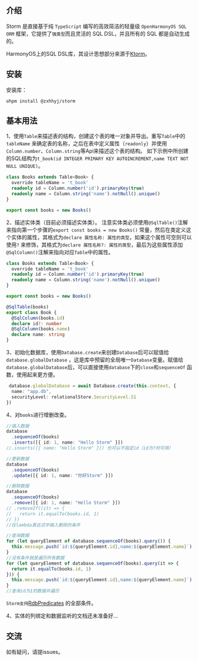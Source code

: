 ## 介绍

Storm 是直接基于纯 `TypeScript` 编写的高效简洁的轻量级 `OpenHarmonyOS SQL ORM` 框架，它提供了`强类型`而且灵活的 SQL
DSL，并且所有的 SQL 都是自动生成的。

HarmonyOS上的SQL DSL库，其设计思想部分来源于[Ktorm](https://www.ktorm.org/zh-cn/)。

## 安装

安装库：

```text
ohpm install @zxhhyj/storm
```

## 基本用法

1、使用`Table`来描述表的结构，创建这个表的唯一对象并导出。重写`Table`中的`tableName`
来确定表的名称，之后在表中定义属性（`readonly`）并使用`Column.number`、`Column.string`等Api来描述这个表的结构。
如下示例中所创建的SQL结构为`t_book(id INTEGER PRIMARY KEY AUTOINCREMENT,name TEXT NOT NULL UNIQUE)`。

```typescript
class Books extends Table<Book> {
  override tableName = 't_book'
  readonly id = Column.number('id').primaryKey(true)
  readonly name = Column.string('name').notNull().unique()
}

export const books = new Books()
```

2、描述实体类（目前必须描述实体类）。
注意实体类必须使用`@SqlTable()`注解来指向第一个步骤的`export const books = new Books()`
常量，然后在类定义这个实体的属性，其格式为`declare 属性名称: 属性的类型`，如果这个属性可空则可以使用`?`
来修饰，其格式为`declare 属性名称?: 属性的类型`，最后为这些属性添加`@SqlColumn()`注解来指向对应`Table`中的属性。

```typescript
class Books extends Table<Book> {
  override tableName = 't_book'
  readonly id = Column.number('id').primaryKey(true)
  readonly name = Column.string('name').notNull().unique()
}

export const books = new Books()

@SqlTable(books)
export class Book {
  @SqlColumn(books.id)
  declare id?: number
  @SqlColumn(books.name)
  declare name: string
}
```

3、初始化数据库，使用`Database.create`来创建`Database`后可以赋值给`database.globalDatabase`
，这是库中预留的全局唯一`Database`变量。赋值给`database.globalDatabase`后，可以直接使用`database`下的`close`和`sequenceOf`
函数，使用起来更方便。

```typescript
 database.globalDatabase = await Database.create(this.context, {
  name: "app.db",
  securityLevel: relationalStore.SecurityLevel.S1
})
```

4、对`books`进行增删改查。

```typescript
//插入数据
database
  .sequenceOf(books)
  .inserts([{ id: 1, name: "Hello Storm" }])
//.inserts([{ name: "Hello Storm" }]) 也可以不指定id（id为?时可用）
```

```typescript
//更新数据
database
  .sequenceOf(books)
  .update([{ id: 1, name: "你好Storm" }])
```

```typescript
//删除数据
database
  .sequenceOf(books)
  .remove([{ id: 1, name: "Hello Storm" }])
// .removeIf((it) => {
//   return it.equalTo(books.id, 1)
// })
//在lambda表达式中输入删除的条件
```

```typescript
//查询数据
for (let queryElement of database.sequenceOf(books).query()) {
  this.message.push(`id:${queryElement.id},name:${queryElement.name}`)
}
//没有条件就是遍历所有数据
for (let queryElement of database.sequenceOf(books).query(it => {
  return it.equalTo(books.id, 1)
})) {
  this.message.push(`id:${queryElement.id},name:${queryElement.name}`)
}
//查询id为1的数据并遍历
```

`Storm支持`[RdbPredicates](https://developer.huawei.com/consumer/cn/doc/harmonyos-references-V2/js-apis-data-relationalstore-0000001493744128-V2#ZH-CN_TOPIC_0000001523648806__rdbpredicates)
的全部条件。

4、实体的列绑定和数据监听的文档还未准备好...

## 交流

如有疑问，请提issues。